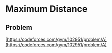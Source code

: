 
# Maximum Distance

## Problem

[https://codeforces.com/gym/102951/problem/A](https://codeforces.com/gym/102951/problem/A)
